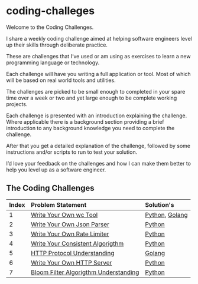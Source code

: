 # coding-challeges

Welcome to the Coding Challenges.

I share a weekly coding challenge aimed at helping software engineers level up their skills through deliberate practice.

These are challenges that I’ve used or am using as exercises to learn a new programming language or technology.

Each challenge will have you writing a full application or tool. Most of which will be based on real world tools and utilities.

The challenges are picked to be small enough to completed in your spare time over a week or two and yet large enough to be complete working projects.

Each challenge is presented with an introduction explaining the challenge. Where applicable there is a background section providing a brief introduction to any background knowledge you need to complete the challenge.

After that you get a detailed explanation of the challenge, followed by some instructions and/or scripts to run to test your solution.

I’d love your feedback on the challenges and how I can make them better to help you level up as a software engineer.

## The Coding Challenges

| Index | Problem Statement | Solution's |
| :---  |     :---          |   :---     |
| 1     | [Write Your Own wc Tool](https://codingchallenges.fyi/challenges/challenge-wc) | [Python](./1-write-your-own-wc-tool/Python-Solution), [Golang](1-write-your-own-wc-tool/Go-Solution)    |
| 2     | [Write Your Own Json Parser](https://codingchallenges.fyi/challenges/challenge-json-parser) | [Python](./2-write-your-own-json-parser/Python-Solution)|
| 3     | [Write Your Own Rate Limiter](https://codingchallenges.fyi/challenges/challenge-rate-limiter) | [Python](./3-write-your-own-rate-limter/Python-Solution)|
| 4     | [Write Your Consistent Algorigthm](.) | [Python](./4-write-consistent-hashing/Python-Solution)|
| 5     | [HTTP Protocol Understanding](.) | [Golang](./5-understanding-http-protocol/Golang)|
| 6     | [Write Your Own HTTP Server](.) | [Python](./6-write-your-own-http-server/Python-Solution/)|
| 7     | [Bloom Filter Algorigthm Understanding](.) | [Python](./7-understading-bloom-filter-algorigthm/Python)|
